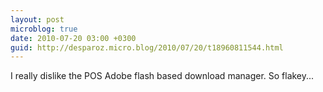 ```yaml
---
layout: post
microblog: true
date: 2010-07-20 03:00 +0300
guid: http://desparoz.micro.blog/2010/07/20/t18960811544.html
---
```

I really dislike the POS Adobe flash based download manager. So flakey...
